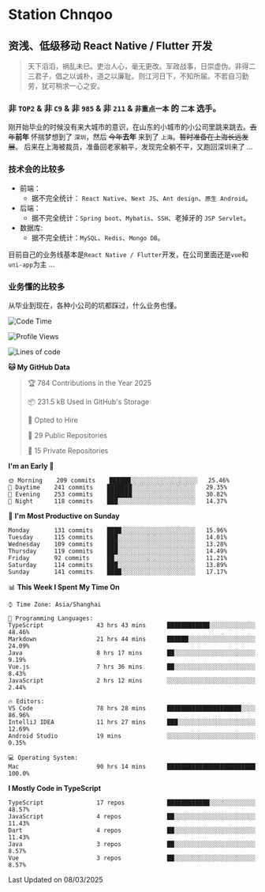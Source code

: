 # Station Chnqoo

## 资浅、低级移动 React Native / Flutter 开发

> 天下滔滔，祸乱未已。吏治人心，毫无更改。军政战事，日崇虚伪。非得二三君子，倡之以诚朴，道之以廉耻。则江河日下，不知所届。不若自习勤劳，犹可稍求一心之安。

### 非 `TOP2` & 非 `C9` & 非 `985` & 非 `211` & `非重点一本` 的 `二本` 选手。

刚开始毕业的时候没有来大城市的意识，在山东的小城市的小公司里跳来跳去。~~去年~~**前年** 怀揣梦想到了 `深圳`，然后 ~~今年~~**去年** 来到了 `上海`。~~暂时准备在上海长远发展~~。
后来在上海被裁员，准备回老家躺平，发现完全躺不平，又跑回深圳来了 ...

### 技术会的比较多

- 前端：
  - 据不完全统计： `React Native`、`Next JS`、`Ant design`、`原生 Android`。
- 后端：
  - 据不完全统计：`Spring boot`、`Mybatis`、`SSH`、老掉牙的 `JSP Servlet`。
- 数据库:
  - 据不完全统计：`MySQL`、`Redis`、`Mongo DB`。

目前自己的业务线基本是`React Native / Flutter`开发，在公司里面还是`vue`和`uni-app`为主 ...

### 业务懂的比较多

从毕业到现在，各种小公司的坑都踩过，什么业务也懂。

<!--START_SECTION:waka-->
![Code Time](http://img.shields.io/badge/Code%20Time-7%2C902%20hrs%2028%20mins-blue)

![Profile Views](http://img.shields.io/badge/Profile%20Views-4-blue)

![Lines of code](https://img.shields.io/badge/From%20Hello%20World%20I%27ve%20Written-307%20Thousand%20lines%20of%20code-blue)

**🐱 My GitHub Data** 

> 🏆 784 Contributions in the Year 2025
 > 
> 📦 231.5 kB Used in GitHub's Storage 
 > 
> 💼 Opted to Hire
 > 
> 📜 29 Public Repositories 
 > 
> 🔑 15 Private Repositories  
 > 
**I'm an Early 🐤** 

```text
🌞 Morning    209 commits    ██████░░░░░░░░░░░░░░░░░░░   25.46% 
🌆 Daytime    241 commits    ███████░░░░░░░░░░░░░░░░░░   29.35% 
🌃 Evening    253 commits    ███████░░░░░░░░░░░░░░░░░░   30.82% 
🌙 Night      118 commits    ███░░░░░░░░░░░░░░░░░░░░░░   14.37%

```
📅 **I'm Most Productive on Sunday** 

```text
Monday       131 commits    ████░░░░░░░░░░░░░░░░░░░░░   15.96% 
Tuesday      115 commits    ███░░░░░░░░░░░░░░░░░░░░░░   14.01% 
Wednesday    109 commits    ███░░░░░░░░░░░░░░░░░░░░░░   13.28% 
Thursday     119 commits    ███░░░░░░░░░░░░░░░░░░░░░░   14.49% 
Friday       92 commits     ██░░░░░░░░░░░░░░░░░░░░░░░   11.21% 
Saturday     114 commits    ███░░░░░░░░░░░░░░░░░░░░░░   13.89% 
Sunday       141 commits    ████░░░░░░░░░░░░░░░░░░░░░   17.17%

```


📊 **This Week I Spent My Time On** 

```text
⌚︎ Time Zone: Asia/Shanghai

💬 Programming Languages: 
TypeScript               43 hrs 43 mins      ████████████░░░░░░░░░░░░░   48.46% 
Markdown                 21 hrs 44 mins      ██████░░░░░░░░░░░░░░░░░░░   24.09% 
Java                     8 hrs 17 mins       ██░░░░░░░░░░░░░░░░░░░░░░░   9.19% 
Vue.js                   7 hrs 36 mins       ██░░░░░░░░░░░░░░░░░░░░░░░   8.43% 
JavaScript               2 hrs 12 mins       ░░░░░░░░░░░░░░░░░░░░░░░░░   2.44%

🔥 Editors: 
VS Code                  78 hrs 28 mins      █████████████████████░░░░   86.96% 
IntelliJ IDEA            11 hrs 27 mins      ███░░░░░░░░░░░░░░░░░░░░░░   12.69% 
Android Studio           19 mins             ░░░░░░░░░░░░░░░░░░░░░░░░░   0.35%

💻 Operating System: 
Mac                      90 hrs 14 mins      █████████████████████████   100.0%

```

**I Mostly Code in TypeScript** 

```text
TypeScript               17 repos            ████████████░░░░░░░░░░░░░   48.57% 
JavaScript               4 repos             ██░░░░░░░░░░░░░░░░░░░░░░░   11.43% 
Dart                     4 repos             ██░░░░░░░░░░░░░░░░░░░░░░░   11.43% 
Java                     3 repos             ██░░░░░░░░░░░░░░░░░░░░░░░   8.57% 
Vue                      3 repos             ██░░░░░░░░░░░░░░░░░░░░░░░   8.57%

```



 Last Updated on 08/03/2025
<!--END_SECTION:waka-->

<!---
ChenqiaoStation/ChenqiaoStation is a ✨ special ✨ repository because its `README.md` (this file) appears on your GitHub profile.
You can click the Preview link to take a look at your changes.
--->
